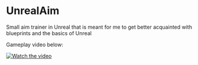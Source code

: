 # UnrealAim
Small aim trainer in Unreal that is meant for me to get better acquainted with blueprints and the basics of Unreal

Gameplay video below:

[![Watch the video](https://img.youtube.com/vi/Z3b6qTKjGBQ/maxresdefault.jpg)](https://youtu.be/Z3b6qTKjGBQ)
